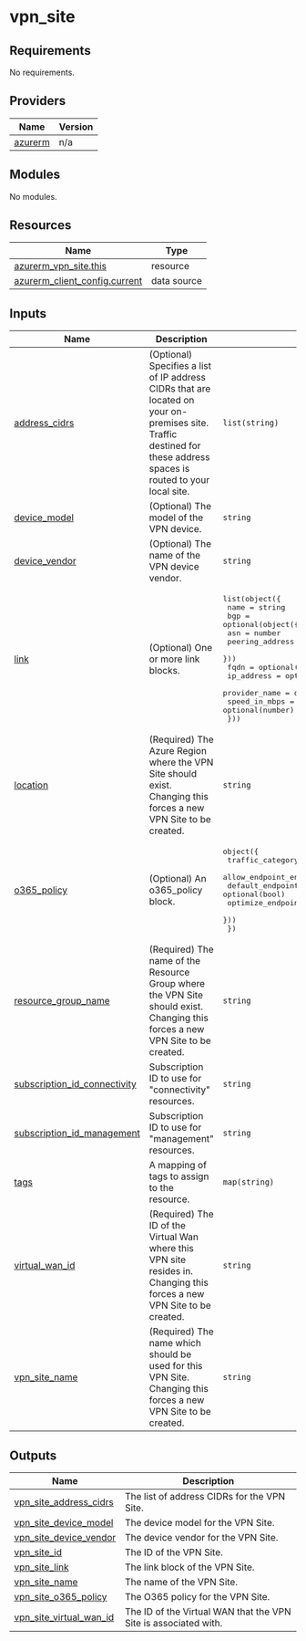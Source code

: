 # vpn_site

<!-- BEGIN_TF_DOCS -->
## Requirements

No requirements.

## Providers

| Name | Version |
|------|---------|
| <a name="provider_azurerm"></a> [azurerm](#provider\_azurerm) | n/a |

## Modules

No modules.

## Resources

| Name | Type |
|------|------|
| [azurerm_vpn_site.this](https://registry.terraform.io/providers/hashicorp/azurerm/latest/docs/resources/vpn_site) | resource |
| [azurerm_client_config.current](https://registry.terraform.io/providers/hashicorp/azurerm/latest/docs/data-sources/client_config) | data source |

## Inputs

| Name | Description | Type | Default | Required |
|------|-------------|------|---------|:--------:|
| <a name="input_address_cidrs"></a> [address\_cidrs](#input\_address\_cidrs) | (Optional) Specifies a list of IP address CIDRs that are located on your on-premises site. Traffic destined for these address spaces is routed to your local site. | `list(string)` | `null` | no |
| <a name="input_device_model"></a> [device\_model](#input\_device\_model) | (Optional) The model of the VPN device. | `string` | `null` | no |
| <a name="input_device_vendor"></a> [device\_vendor](#input\_device\_vendor) | (Optional) The name of the VPN device vendor. | `string` | `null` | no |
| <a name="input_link"></a> [link](#input\_link) | (Optional) One or more link blocks. | <pre>list(object({<br/>    name = string<br/>    bgp = optional(object({<br/>      asn             = number<br/>      peering_address = string<br/>    }))<br/>    fqdn          = optional(string)<br/>    ip_address    = optional(string)<br/>    provider_name = optional(string)<br/>    speed_in_mbps = optional(number)<br/>  }))</pre> | `null` | no |
| <a name="input_location"></a> [location](#input\_location) | (Required) The Azure Region where the VPN Site should exist. Changing this forces a new VPN Site to be created. | `string` | n/a | yes |
| <a name="input_o365_policy"></a> [o365\_policy](#input\_o365\_policy) | (Optional) An o365\_policy block. | <pre>object({<br/>    traffic_category = optional(object({<br/>      allow_endpoint_enabled    = optional(bool)<br/>      default_endpoint_enabled  = optional(bool)<br/>      optimize_endpoint_enabled = optional(bool)<br/>    }))<br/>  })</pre> | `null` | no |
| <a name="input_resource_group_name"></a> [resource\_group\_name](#input\_resource\_group\_name) | (Required) The name of the Resource Group where the VPN Site should exist. Changing this forces a new VPN Site to be created. | `string` | n/a | yes |
| <a name="input_subscription_id_connectivity"></a> [subscription\_id\_connectivity](#input\_subscription\_id\_connectivity) | Subscription ID to use for "connectivity" resources. | `string` | n/a | yes |
| <a name="input_subscription_id_management"></a> [subscription\_id\_management](#input\_subscription\_id\_management) | Subscription ID to use for "management" resources. | `string` | n/a | yes |
| <a name="input_tags"></a> [tags](#input\_tags) | A mapping of tags to assign to the resource. | `map(string)` | `null` | no |
| <a name="input_virtual_wan_id"></a> [virtual\_wan\_id](#input\_virtual\_wan\_id) | (Required) The ID of the Virtual Wan where this VPN site resides in. Changing this forces a new VPN Site to be created. | `string` | n/a | yes |
| <a name="input_vpn_site_name"></a> [vpn\_site\_name](#input\_vpn\_site\_name) | (Required) The name which should be used for this VPN Site. Changing this forces a new VPN Site to be created. | `string` | n/a | yes |

## Outputs

| Name | Description |
|------|-------------|
| <a name="output_vpn_site_address_cidrs"></a> [vpn\_site\_address\_cidrs](#output\_vpn\_site\_address\_cidrs) | The list of address CIDRs for the VPN Site. |
| <a name="output_vpn_site_device_model"></a> [vpn\_site\_device\_model](#output\_vpn\_site\_device\_model) | The device model for the VPN Site. |
| <a name="output_vpn_site_device_vendor"></a> [vpn\_site\_device\_vendor](#output\_vpn\_site\_device\_vendor) | The device vendor for the VPN Site. |
| <a name="output_vpn_site_id"></a> [vpn\_site\_id](#output\_vpn\_site\_id) | The ID of the VPN Site. |
| <a name="output_vpn_site_link"></a> [vpn\_site\_link](#output\_vpn\_site\_link) | The link block of the VPN Site. |
| <a name="output_vpn_site_name"></a> [vpn\_site\_name](#output\_vpn\_site\_name) | The name of the VPN Site. |
| <a name="output_vpn_site_o365_policy"></a> [vpn\_site\_o365\_policy](#output\_vpn\_site\_o365\_policy) | The O365 policy for the VPN Site. |
| <a name="output_vpn_site_virtual_wan_id"></a> [vpn\_site\_virtual\_wan\_id](#output\_vpn\_site\_virtual\_wan\_id) | The ID of the Virtual WAN that the VPN Site is associated with. |
<!-- END_TF_DOCS -->

